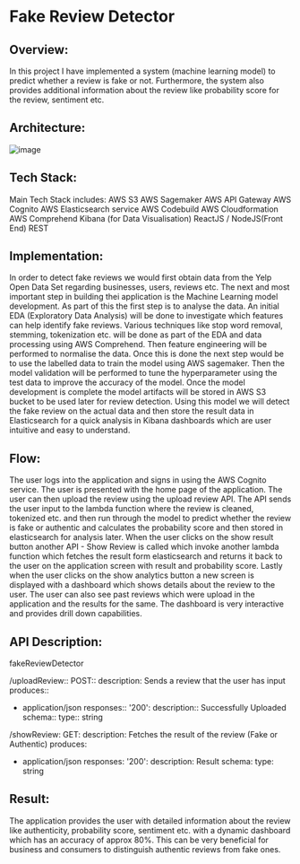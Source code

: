 # Fake Review Detector

## Overview:

In this project I have implemented a system (machine learning model) to predict whether a review is fake or not. Furthermore, the system also provides additional information about the review like probability score for the review, sentiment etc.

## Architecture:

![image](https://github.com/PrateekKumar1709/Fake-Review-Detection-AWS/blob/main/screenshots/Architecture.png)

## Tech Stack:

Main Tech Stack includes:
AWS S3
AWS Sagemaker
AWS API Gateway
AWS Cognito
AWS Elasticsearch service
AWS Codebuild
AWS Cloudformation
AWS Comprehend
Kibana (for Data Visualisation)
ReactJS / NodeJS(Front End)
REST

## Implementation:

In order to detect fake reviews we would first obtain data from the Yelp Open Data Set regarding businesses, users, reviews etc. The next and most important step in building thei application is the Machine Learning model development. As part of this the first step is to analyse the data. An initial EDA (Exploratory Data Analysis) will be done to investigate which features can help identify fake reviews. Various techniques like stop word removal, stemming, tokenization etc. will be done as part of the EDA and data processing using AWS Comprehend. Then feature engineering will be performed to normalise the data. Once this is done the next step would be to use the labelled data to train the model using AWS sagemaker. Then the model validation will be performed to tune the hyperparameter using the test data to improve the accuracy of the model. Once the model development is complete the model artifacts will be stored in AWS S3 bucket to be used later for review detection. Using this model we will detect the fake review on the actual data and then store the result data in Elasticsearch for a quick analysis in Kibana dashboards which are user intuitive and easy to understand.   

## Flow:

The user logs into the application and signs in using the AWS Cognito service. The user is presented with the home page of the application. 
The user can then upload the review using the upload review API. The API sends the user input to the lambda function where the review is cleaned, tokenized etc. and then run through the model to predict whether the review is fake or authentic and calculates the probability score and then stored in elasticsearch for analysis later.
When the user clicks on the show result button another API - Show Review is called which invoke another lambda function which fetches the result form elasticsearch and returns it back to the user on the application screen with result and probability score.
Lastly when the user clicks on the show analytics button a new screen is displayed with a dashboard which shows details about the review to the user. The user can also see past reviews which were upload in the application and the results for the same. The dashboard is very interactive and provides drill down capabilities.

## API Description:

fakeReviewDetector

/uploadReview::
 POST::
   description: Sends a review that the user has input
   produces::
   - application/json
   responses::
     '200':
       description:: Successfully Uploaded
       schema::
         type:: string

/showReview:
 GET:
   description: Fetches the result of the review (Fake or Authentic)
   produces:
   - application/json
   responses:
     '200':
       description: Result
       schema:
         type: string


## Result:

The application provides the user with detailed information about the review like authenticity, probability score, sentiment etc. with a dynamic dashboard which has an accuracy of approx 80%.
This can be very beneficial for business and consumers to distinguish authentic reviews from fake ones.


